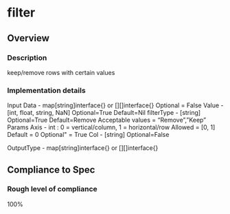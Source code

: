 # filter

## Overview

### Description
keep/remove rows with certain values

### Implementation details

Input
    Data - map[string]interface{} or [][]interface{}
        Optional = False
	Value - [int, float, string, NaN]
		Optional=True
	    Default=Nil
	filterType - [string]
	    Optional=True
	    Default=Remove
	    Acceptable values = “Remove”,”Keep”
Params
    Axis - int : 0 = vertical/column, 1 = horizontal/row
		Allowed = [0, 1]
        Default = 0
        Optional" = True
	Col - [string]
        Optional=False

OutputType - map[string]interface{} or [][]interface{}

## Compliance to Spec

### Rough level of compliance  
100%